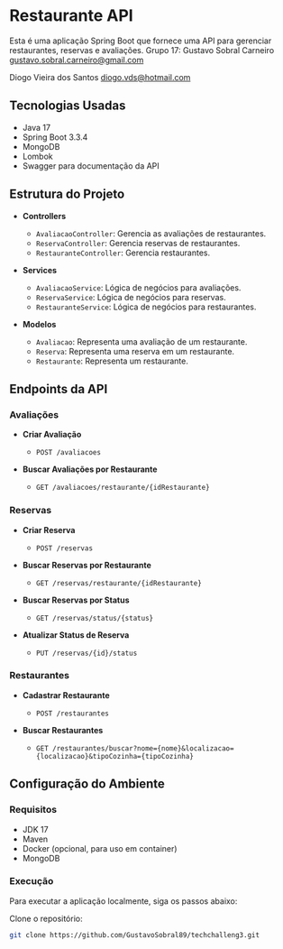 # Restaurante API

Esta é uma aplicação Spring Boot que fornece uma API para gerenciar restaurantes, reservas e avaliações.
Grupo 17:
Gustavo Sobral Carneiro
gustavo.sobral.carneiro@gmail.com

Diogo Vieira dos Santos
diogo.vds@hotmail.com

## Tecnologias Usadas

- Java 17
- Spring Boot 3.3.4
- MongoDB
- Lombok
- Swagger para documentação da API

## Estrutura do Projeto

- **Controllers**
  - `AvaliacaoController`: Gerencia as avaliações de restaurantes.
  - `ReservaController`: Gerencia reservas de restaurantes.
  - `RestauranteController`: Gerencia restaurantes.

- **Services**
  - `AvaliacaoService`: Lógica de negócios para avaliações.
  - `ReservaService`: Lógica de negócios para reservas.
  - `RestauranteService`: Lógica de negócios para restaurantes.

- **Modelos**
  - `Avaliacao`: Representa uma avaliação de um restaurante.
  - `Reserva`: Representa uma reserva em um restaurante.
  - `Restaurante`: Representa um restaurante.

## Endpoints da API

### Avaliações

- **Criar Avaliação**
  - `POST /avaliacoes`
  
- **Buscar Avaliações por Restaurante**
  - `GET /avaliacoes/restaurante/{idRestaurante}`

### Reservas

- **Criar Reserva**
  - `POST /reservas`

- **Buscar Reservas por Restaurante**
  - `GET /reservas/restaurante/{idRestaurante}`

- **Buscar Reservas por Status**
  - `GET /reservas/status/{status}`

- **Atualizar Status de Reserva**
  - `PUT /reservas/{id}/status`

### Restaurantes

- **Cadastrar Restaurante**
  - `POST /restaurantes`

- **Buscar Restaurantes**
  - `GET /restaurantes/buscar?nome={nome}&localizacao={localizacao}&tipoCozinha={tipoCozinha}`

## Configuração do Ambiente

### Requisitos

- JDK 17
- Maven
- Docker (opcional, para uso em container)
- MongoDB

### Execução

Para executar a aplicação localmente, siga os passos abaixo:

Clone o repositório:
   ```bash
   git clone https://github.com/GustavoSobral89/techchalleng3.git
